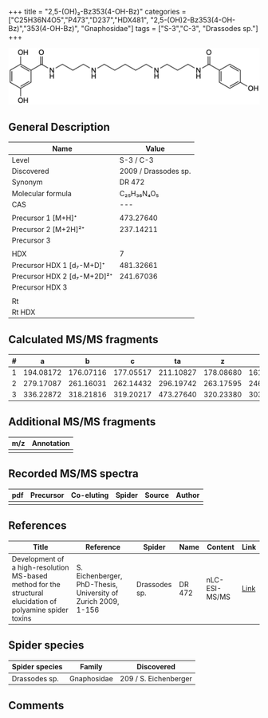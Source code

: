 +++
title = "2,5-(OH)₂-Bz353(4-OH-Bz)"
categories = ["C25H36N4O5","P473","D237","HDX481",
"2,5-(OH)2-Bz353(4-OH-Bz)","353(4-OH-Bz)",
"Gnaphosidae"]
tags = ["S-3","C-3",
"Drassodes sp."]
+++

![](/img/2-5-OH2-Bz353(4-OH-Bz).png)

## General Description

| Name                        | Value                |
|-----------------------------|----------------------|
| Level                       | S-3 / C-3            |
| Discovered                  | 2009 / Drassodes sp. |
| Synonym                     | DR 472               |
| Molecular formula           | C₂₅H₃₆N₄O₅           |
| CAS                         | ---                  |
|                             |                      |
| Precursor 1 [M+H]⁺          | 473.27640            |
| Precursor 2 [M+2H]²⁺        | 237.14211            |
| Precursor 3                 |                      |
|                             |                      |
| HDX                         | 7                    |
| Precursor HDX 1 [d₇-M+D]⁺   | 481.32661            |
| Precursor HDX 2 [d₇-M+2D]²⁺ | 241.67036            |
| Precursor HDX 3             |                      |
|                             |                      |
| Rt                          |                      |
| Rt HDX                      |                      |

## Calculated MS/MS fragments

| # | a         | b         | c         | ta        | z         | y         | tz        |
|---|-----------|-----------|-----------|-----------|-----------|-----------|-----------|
| 1 | 194.08172 | 176.07116 | 177.05517 | 211.10827 | 178.08680 | 161.06026 | 195.11335 |
| 2 | 279.17087 | 261.16031 | 262.14432 | 296.19742 | 263.17595 | 246.14941 | 280.20250 |
| 3 | 336.22872 | 318.21816 | 319.20217 | 473.27640 | 320.23380 | 303.20726 | 337.26035 |

## Additional MS/MS fragments

| m/z       | Annotation |
|-----------|------------|
|           |            |

## Recorded MS/MS spectra

| pdf | Precursor | Co-eluting | Spider | Source | Author |
|-----|-----------|------------|--------|--------|--------|
|     |           |            |        |        |        |

## References

| Title                                                                                                      | Reference                                                     | Spider        | Name   | Content       | Link                                                               |
|------------------------------------------------------------------------------------------------------------|---------------------------------------------------------------|---------------|--------|---------------|--------------------------------------------------------------------|
| Development of a high-resolution MS-based method for the structural elucidation of polyamine spider toxins | S. Eichenberger, PhD-Thesis, University of Zurich 2009, 1-156 | Drassodes sp. | DR 472 | nLC-ESI-MS/MS | [Link](https://www.zora.uzh.ch/id/eprint/12787/1/Eichenberger.pdf) |

## Spider species

| Spider species | Family      | Discovered            |
|----------------|-------------|-----------------------|
| Drassodes sp.  | Gnaphosidae | 209 / S. Eichenberger |

## Comments